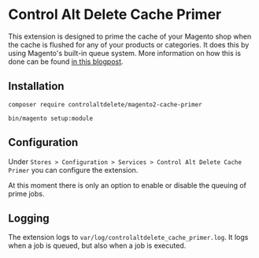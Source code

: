 # Control Alt Delete Cache Primer

This extension is designed to prime the cache of your Magento shop when the cache is flushed for any of your products or categories. It does this by using Magento's built-in queue system. More information on how this is done can be found [in this blogpost](https://www.michiel-gerritsen.com/leveraging-the-queue-in-magento-2-in-a-simple-way).

## Installation

```
composer require controlaltdelete/magento2-cache-primer

bin/magento setup:module
```

## Configuration

Under `Stores > Configuration > Services > Control Alt Delete Cache Primer` you can configure the extension.

At this moment there is only an option to enable or disable the queuing of prime jobs.

## Logging

The extension logs to `var/log/controlaltdelete_cache_primer.log`. It logs when a job is queued, but also when a job is executed.
